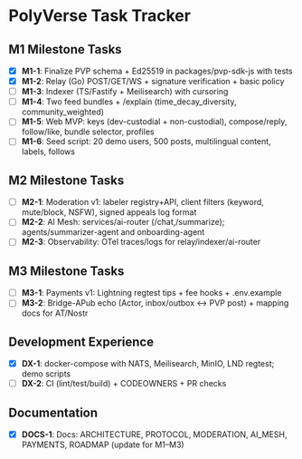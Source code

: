 
# PolyVerse Task Tracker

## M1 Milestone Tasks

- [x] **M1-1**: Finalize PVP schema + Ed25519 in packages/pvp-sdk-js with tests
- [x] **M1-2**: Relay (Go) POST/GET/WS + signature verification + basic policy
- [ ] **M1-3**: Indexer (TS/Fastify + Meilisearch) with cursoring
- [ ] **M1-4**: Two feed bundles + /explain (time_decay_diversity, community_weighted)
- [ ] **M1-5**: Web MVP: keys (dev-custodial + non-custodial), compose/reply, follow/like, bundle selector, profiles
- [ ] **M1-6**: Seed script: 20 demo users, 500 posts, multilingual content, labels, follows

## M2 Milestone Tasks

- [ ] **M2-1**: Moderation v1: labeler registry+API, client filters (keyword, mute/block, NSFW), signed appeals log format
- [ ] **M2-2**: AI Mesh: services/ai-router (/chat,/summarize); agents/summarizer-agent and onboarding-agent
- [ ] **M2-3**: Observability: OTel traces/logs for relay/indexer/ai-router

## M3 Milestone Tasks

- [ ] **M3-1**: Payments v1: Lightning regtest tips + fee hooks + .env.example
- [ ] **M3-2**: Bridge-APub echo (Actor, inbox/outbox ↔ PVP post) + mapping docs for AT/Nostr

## Development Experience

- [x] **DX-1**: docker-compose with NATS, Meilisearch, MinIO, LND regtest; demo scripts
- [ ] **DX-2**: CI (lint/test/build) + CODEOWNERS + PR checks

## Documentation

- [x] **DOCS-1**: Docs: ARCHITECTURE, PROTOCOL, MODERATION, AI_MESH, PAYMENTS, ROADMAP (update for M1–M3)
